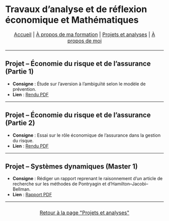 # Travaux d’analyse et de réflexion économique et Mathématiques


<nav style="text-align:center; font-size:16px; margin-bottom:20px;">
  <a href="index.html">Accueil</a> |
  <a href="matieres.html">À propos de ma formation</a> |
  <a href="projets.html">Projets et analyses</a> |
  <a href="cv.html">À propos de moi</a>
</nav>

---

## Projet – Économie du risque et de l’assurance (Partie 1)
- **Consigne** : Étude sur l’aversion à l’ambiguïté selon le modèle de prévention.
- **Lien** : [Rendu PDF](projets/HAMMOUCH_SihamAss.pdf)

---

## Projet – Économie du risque et de l’assurance (Partie 2)
- **Consigne** : Essai sur le rôle économique de l’assurance dans la gestion du risque.
- **Lien** : [Rendu PDF](projets/Essai_Economie_du_risque_et_de_l_assrance.pdf)

---
## Projet – Systèmes dynamiques (Master 1)
- **Consigne** : Rédiger un rapport reprenant le raisonnement d’un article de recherche sur les méthodes de Pontryagin et d’Hamilton–Jacobi–Bellman.
- **Lien** : [Rapport PDF](projets/Systeme_Dynamique.pdf)

---

<p style="text-align:center; font-size:16px; margin:24px 0;">
  <a href="projets.html"> Retour à la page "Projets et analyses"</a>
</p>
